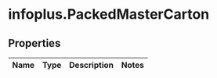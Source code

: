 # infoplus.PackedMasterCarton

## Properties
Name | Type | Description | Notes
------------ | ------------- | ------------- | -------------


